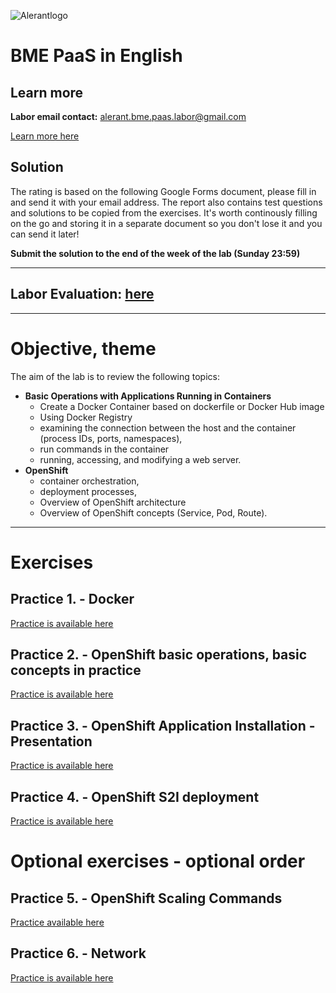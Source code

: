 ![Alerantlogo](https://www.alerant.hu/img/logo.svg)
# BME PaaS in English
## Learn more
**Labor email contact:** alerant.bme.paas.labor@gmail.com

[Learn more here](docs/Knowledge.md)

## Solution
The rating is based on the following Google Forms document, please fill in and send it with your  email address.
The report also contains test questions and solutions to be copied from the exercises. It's worth continously filling on the go and storing it in a separate document so you don't lose it and you can send it later!

**Submit the solution to the end of the week of the lab (Sunday 23:59)**

---
**Labor Evaluation:** [here](https://goo.gl/forms/xBh9tuN6bsIne56Z2)
---

---
# Objective, theme
The aim of the lab is to review the following topics:
- **Basic Operations with Applications Running in Containers**
  - Create a Docker Container based on dockerfile or Docker Hub image
  - Using Docker Registry
  - examining the connection between the host and the container (process IDs, ports, namespaces),
  - run commands in the container
  - running, accessing, and modifying a web server.
- **OpenShift**
  - container orchestration,
  - deployment processes,
  - Overview of OpenShift architecture
  - Overview of OpenShift concepts (Service, Pod, Route).
---

# Exercises
## Practice 1. - Docker
[Practice is available here](docs/Gyakorlat1.md)
## Practice 2. - OpenShift basic operations, basic concepts in practice
[Practice is available here](docs/Practice2.md)
## Practice 3. - OpenShift Application Installation - Presentation
[Practice is available here](docs/Practice3.md)
## Practice 4. - OpenShift S2I deployment
[Practice is available here](docs/Practice4.md)

# Optional exercises - optional order
## Practice 5. - OpenShift Scaling Commands
[Practice available here](docs/Practice5.md)
## Practice 6. - Network
[Practice is available here](docs/Practice6.md)
